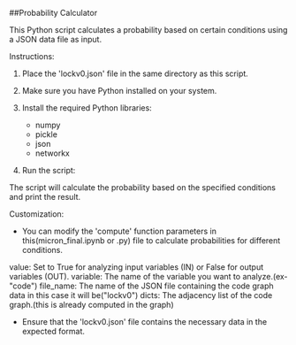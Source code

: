 ##Probability Calculator 

This Python script calculates a probability based on certain conditions using a JSON data file as input.

Instructions:

1. Place the 'lockv0.json' file in the same directory as this script.

2. Make sure you have Python installed on your system.

3. Install the required Python libraries:

   - numpy
   - pickle
   - json
   - networkx

4. Run the script:


The script will calculate the probability based on the specified conditions and print the result.

Customization:

- You can modify the 'compute' function parameters in this(micron_final.ipynb or .py) file to calculate probabilities for different conditions.

value: Set to True for analyzing input variables (IN) or False for output variables (OUT).
variable: The name of the variable you want to analyze.(ex-"code")
file_name: The name of the JSON file containing the code graph data in this case it will be("lockv0")
dicts: The adjacency list of the code graph.(this is already computed in the graph)

- Ensure that the 'lockv0.json' file contains the necessary data in the expected format.
